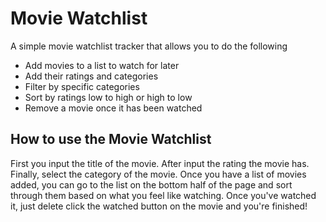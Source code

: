 Movie Watchlist
===========

A simple movie watchlist tracker that allows you to do the following
- Add movies to a list to watch for later
- Add their ratings and categories
- Filter by specific categories
- Sort by ratings low to high or high to low
- Remove a movie once it has been watched

How to use the Movie Watchlist
-----------------------------

First you input the title of the movie. After input the rating the movie has.
Finally, select the category of the movie. Once you have a list of movies added,
you can go to the list on the bottom half of the page and sort through them
based on what you feel like watching. Once you've watched it, just delete click
the watched button on the movie and you're finished!